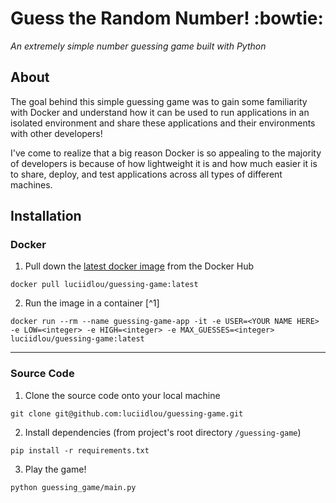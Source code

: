 # Guess the Random Number! :bowtie:
*An extremely simple number guessing game built with Python*
## About
The goal behind this simple guessing game was to gain some familiarity with Docker and understand how it can be used to run applications in an isolated environment and share these applications and their environments with other developers!

I've come to realize that a big reason Docker is so appealing to the majority of developers is because of how lightweight it is and how much easier it is to share, deploy, and test applications across all types of different machines.
## Installation
### Docker
1. Pull down the [latest docker image](https://hub.docker.com/repository/docker/luciidlou/guessing-game/general) from the Docker Hub
```
docker pull luciidlou/guessing-game:latest
```
2. Run the image in a container [^1]
```
docker run --rm --name guessing-game-app -it -e USER=<YOUR NAME HERE> -e LOW=<integer> -e HIGH=<integer> -e MAX_GUESSES=<integer> luciidlou/guessing-game:latest
```
---
### Source Code
1. Clone the source code onto your local machine
```
git clone git@github.com:luciidlou/guessing-game.git
```
2. Install dependencies (from project's root directory `/guessing-game`)
```
pip install -r requirements.txt
```
3. Play the game!
```
python guessing_game/main.py
```
